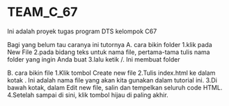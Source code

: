 # TEAM_C_67
Ini adalah proyek tugas program DTS kelompok  C67

Bagi yang belum tau caranya ini tutornya
A. cara bikin folder
  1.klik pada New File
  2.pada bidang teks untuk nama file, pertama-tama tulis nama folder yang ingin Anda buat
  3.lalu ketik /. Ini membuat folder
  
B. cara bikin file
  1.Klik tombol Create new file
  2.Tulis index.html ke dalam kotak . Ini adalah nama file yang akan kita gunakan dalam tutorial ini.
  3.Di bawah kotak, dalam Edit new file, salin dan tempelkan seluruh code HTML.
  4.Setelah sampai di sini, klik tombol hijau di paling akhir.
